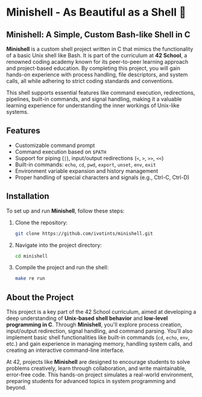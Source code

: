 # Minishell - As Beautiful as a Shell 🌟

## Minishell: A Simple, Custom Bash-like Shell in C

**Minishell** is a custom shell project written in C that mimics the functionality of a basic Unix shell like Bash. It is part of the curriculum at **42 School**, a renowned coding academy known for its peer-to-peer learning approach and project-based education. By completing this project, you will gain hands-on experience with process handling, file descriptors, and system calls, all while adhering to strict coding standards and conventions.

This shell supports essential features like command execution, redirections, pipelines, built-in commands, and signal handling, making it a valuable learning experience for understanding the inner workings of Unix-like systems.

## Features
- Customizable command prompt
- Command execution based on `$PATH`
- Support for piping (`|`), input/output redirections (`<`, `>`, `>>`, `<<`)
- Built-in commands: `echo`, `cd`, `pwd`, `export`, `unset`, `env`, `exit`
- Environment variable expansion and history management
- Proper handling of special characters and signals (e.g., Ctrl-C, Ctrl-D)

## Installation
To set up and run **Minishell**, follow these steps:

1. Clone the repository:
   ```bash
   git clone https://github.com/ivotints/minishell.git
   ```

2. Navigate into the project directory:
   ```bash
   cd minishell
   ```

3. Compile the project and run the shell:
   ```bash
   make re run
   ```

## About the Project

This project is a key part of the 42 School curriculum, aimed at developing a deep understanding of **Unix-based shell behavior** and **low-level programming in C**. Through **Minishell**, you'll explore process creation, input/output redirection, signal handling, and command parsing. You'll also implement basic shell functionalities like built-in commands (`cd`, `echo`, `env`, etc.) and gain experience in managing memory, handling system calls, and creating an interactive command-line interface.

At 42, projects like **Minishell** are designed to encourage students to solve problems creatively, learn through collaboration, and write maintainable, error-free code. This hands-on project simulates a real-world environment, preparing students for advanced topics in system programming and beyond.
